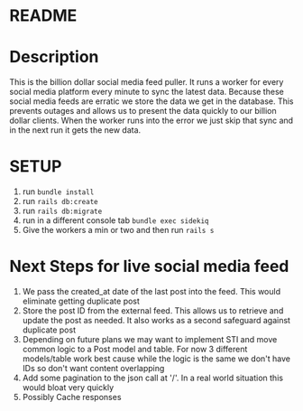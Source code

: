 # README

# Description

This is the billion dollar social media feed puller. It runs a worker for every social media platform every minute to sync the latest data. Because these social media feeds are erratic we store the data we get in the database. This prevents outages and allows us to present the data quickly to our billion dollar clients. When the worker runs into the error we just skip that sync and in the next run it gets the new data.

# SETUP

1. run `bundle install`
2. run `rails db:create`
3. run `rails db:migrate`
4. run in a different console tab `bundle exec sidekiq`
5. Give the workers a min or two and then run `rails s`

# Next Steps for live social media feed

1. We pass the created_at date of the last post into the feed. This would eliminate getting duplicate post
2. Store the post ID from the external feed. This allows us to retrieve and update the post as needed. It also works as a second safeguard against duplicate post
3. Depending on future plans we may want to implement STI and move common logic to a Post model and table. For now 3 different models/table work best cause while the logic is the same we don't have IDs so don't want content overlapping
4. Add some pagination to the json call at '/'. In a real world situation this would bloat very quickly
5. Possibly Cache responses

